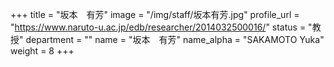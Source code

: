 +++
title = "坂本　有芳"
image = "/img/staff/坂本有芳.jpg"
profile_url = "https://www.naruto-u.ac.jp/edb/researcher/2014032500016/"
status = "教授"
department = ""
name = "坂本　有芳"
name_alpha = "SAKAMOTO Yuka"
weight = 8
+++
